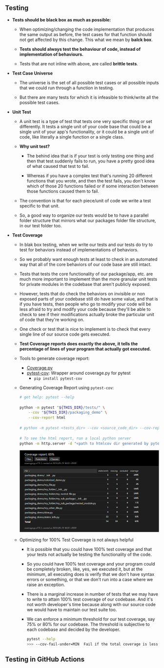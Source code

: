## Testing

- **Tests should be black box as much as possible:**
  - When optimizing/changing the code implementation that produces the same
    output as before, the test cases for that function should not get affected by
    this change. This what we mean by **balck box**.

  - **Tests should always test the behaviour of code, instead of implementation of
    behaviours.**

  - Tests that are not inline with above, are called **brittle tests**.


- **Test Case Universe**
  - The universe is the set of all possible test cases or all possible inputs
    that we could run through a function in testing.

  - But there are many tests for which it is infeasible to think/write all the
    possible test cases.

- **Unit Test**
  - A unit test is a type of test that tests one very specific thing or set differently.
    It tests a single unit of your code base that could be a single unit of your app's
    functionality, or it could be a single unit of code, like literally a single
    function or a single class.

  - **Why unit test?**
    - The behind idea that is if your test is only testing one thing and then that test
      suddenly fails to run, you have a pretty good idea of what caused that test to fail.

    - Whereas if you have a complex test that's running 20 different functions that you wrote,
      and then the test fails, you don't know which of those 20 functions failed or if some
      interaction between those functions caused them to fail.

  - The convention is that for each piece/unit of code we write a test specific to that unit.

  - So, a good way to organize our tests would be to have a parallel folder structure that
    mirrors what our packages folder file structure, in our test folder too.


- **Test Coverage**
  - In blak box testing, when we write our tests and our tests do try to test for behaviors 
    instead of implementations of behaviors.
  
  - So we probably want enough tests at least to check in an automated way that 
    all of the core behaviors of our code base are still intact.

  - Tests that tests the core functionality of our package/app, etc. are much more important
    to implement than the more granular unit tests for private modules in the codebase that
    aren't publicly exposed.

  - However, tests that do check the behaviors on invisible or non exposed parts of your codebase still 
    do have some value, and that is if you have tests, then people who go to modify your code will be 
    less afraid to try and modify your code because they'll be able to check to see if their modifications 
    actually broke the particular unit of code that they're working on.

  - One check or test that is nice to implement is to check that every single line of our source 
    code gets executed.
  
  - **Test Coverage reports does exactly the above, it tells the percentage of lines of your program 
    that actually got executed.**

  - Tools to generate coverage report:
    - [Coverage.py](https://coverage.readthedocs.io/en/7.5.1/)
    - [pytest-cov](https://pytest-cov.readthedocs.io/en/latest/): Wrapper around coverage.py for pytest
      - `pip install pytest-cov`

  - Generating Coverage Report using `pytest-cov`:
    ```bash
    # get help: pytest --help

    python -m pytest "${THIS_DIR}/tests/" \
        --cov "${THIS_DIR}/packaging_demo" \
        --cov-report html

    # python -m pytest <tests_dir> --cov <source_code_dir> --cov-report <report_type>

    # To see the html report, run a local python server
    python -m http.server -d "<path to htmlcov dir generated by pytest-cov>"
    ```

    ![test-coverage](../packaging_demo/assets/test-coverage.png)


  - Optimizing for 100% Test Coverage is not always helpful
  
    - It is possible that you could have 100% test coverage and that your tests not 
      actually be testing the functionality of the code.

    - So you could have 100% test coverage and your program could be completely broken, 
      like, yes, we executed it, but at the minimum, all executing does is verify that 
      we don't have syntax errors or something, or that we don't run into a case where 
      we raise an exception.

    - There is a marginal increase in number of tests that we may have to write to attain
      100% test coverage of our codebase. And it's not worth developer's time because along
      with our source code we would have to maintain our test suite too.

    - We can enforce a minimum threshold for our test coverage, say 75% or 80% for our codebase.
      The threshold is subjective to each codebase and decided by the developer.

      ```bash
      pytest --help
      >>> --cov-fail-under=MIN  Fail if the total coverage is less than MIN.
      ```

## Testing in GitHub Actions

